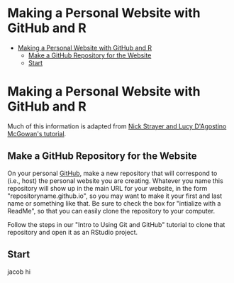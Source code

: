 Making a Personal Website with GitHub and R
================

-   [Making a Personal Website with GitHub and R](#making-a-personal-website-with-github-and-r)
    -   [Make a GitHub Repository for the Website](#make-a-github-repository-for-the-website)
    -   [Start](#start)

Making a Personal Website with GitHub and R
===========================================

Much of this information is adapted from [Nick Strayer and Lucy D'Agostino McGowan's tutorial](https://livefreeordichotomize.com/2017/08/08/how-to-make-an-rmarkdown-website/).

Make a GitHub Repository for the Website
----------------------------------------

On your personal [GitHub](github.com), make a new repository that will correspond to (i.e., host) the personal website you are creating. Whatever you name this repository will show up in the main URL for your website, in the form "repositoryname.github.io", so you may want to make it your first and last name or something like that. Be sure to check the box for "intialize with a ReadMe", so that you can easily clone the repository to your computer.

Follow the steps in our "Intro to Using Git and GitHub" tutorial to clone that repository and open it as an RStudio project.

Start
-----

jacob hi
